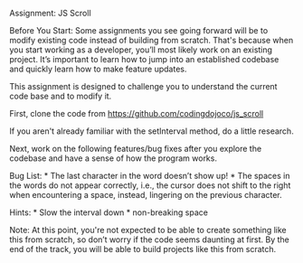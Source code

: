 Assignment: JS Scroll

Before You Start:
Some assignments you see going forward will be to modify existing code instead of building from scratch. That's because when you start working as a developer, you’ll most likely work on an existing project. It’s important to learn how to jump into an established codebase and quickly learn how to make feature updates.

This assignment is designed to challenge you to understand the current code base and to modify it.

First, clone the code from  https://github.com/codingdojoco/js_scroll

If you aren't already familiar with the setInterval method, do a little research.

Next, work on the following features/bug fixes after you explore the codebase and have a sense of how the program works.

Bug List:
    * The last character in the word doesn’t show up!
    * The spaces in the words do not appear correctly, i.e., the cursor does not shift to the right when encountering a space, instead, lingering on the previous character.

Hints:
    * Slow the interval down
    * non-breaking space

Note:  At this point, you're not expected to be able to create something like this from scratch, so don’t worry if the code seems daunting at first. By the end of the track, you will be able to build projects like this from scratch.
